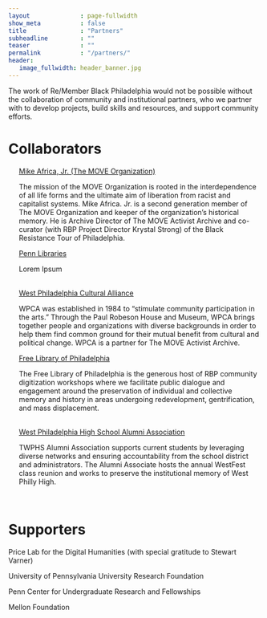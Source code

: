 ```yaml
---
layout              : page-fullwidth
show_meta           : false
title               : "Partners"
subheadline         : ""
teaser              : ""
permalink           : "/partners/"
header:
   image_fullwidth: header_banner.jpg
---
```

<p>The work of Re/Member Black Philadelphia would not be possible without the collaboration of community and institutional partners, who we partner with to develop projects, build skills and resources, and support community efforts.</ p>

<h1>Collaborators</h1>

<div class="row 2">
    <div class="large-6 columns">
        <img src="{{ site.urlimg }}MOVE_crop.jpg" alt="">
        <div class="accordion" data-accordion>
            <div class="accordion-navigation">
                <a href="#panel1a" class="text-center">Mike Africa, Jr. (The MOVE Organization)</a>
                <div id="panel1a" class="content inactive">
                    <p>The mission of the MOVE Organization is rooted in the interdependence of all life forms and the ultimate aim of liberation from racist and capitalist systems. Mike Africa. Jr. is a second generation member of The MOVE Organization and keeper of the organization’s historical memory. He is Archive Director of The MOVE Activist Archive and co-curator (with RBP Project Director Krystal Strong) of the Black Resistance Tour of Philadelphia.</p>
                </div>
            </div>
        </div>        
    </div>
    <div class="large-6 columns">
        <img src="{{ site.urlimg }}placeholder_team.jpg" alt="">
        <div class="accordion" data-accordion>
            <div class="accordion-navigation">
                <a href="#panel2a" class="text-center">Penn Libraries</a>
                <div id="panel2a" class="content inactive">
                    <p>Lorem Ipsum</p>
                </div>
            </div>
        </div>
    </div>
</div>
<br>
<div class="row 3">
    <div class="large-6 columns">
        <img src="{{ site.urlimg }}wphsaa_classic_crop.jpg" alt="">
        <div class="accordion" data-accordion>
            <div class="accordion-navigation">
                <a href="#panel3a" class="text-center">West Philadelphia Cultural Alliance</a>
                <div id="panel3a" class="content inactive">
                    <p>WPCA was established in 1984 to “stimulate community participation in the arts.” Through the Paul Robeson House and Museum, WPCA brings together people and organizations with diverse backgrounds in order to help them find common ground for their mutual benefit from cultural and political change. WPCA is a partner for The MOVE Activist Archive.</p>
                </div>
            </div>
        </div>
    </div>
     <div class="large-6 columns">
        <img src="{{ site.urlimg }}placeholder_team.jpg" alt="">
        <div class="accordion" data-accordion>
            <div class="accordion-navigation">
                <a href="#panel4a" class="text-center">Free Library of Philadelphia</a>
                <div id="panel4a" class="content inactive">
                    <p>The Free Library of Philadelphia is the generous host of RBP community digitization workshops where we facilitate public dialogue and engagement around the preservation of individual and collective memory and history in areas undergoing redevelopment, gentrification, and mass displacement.</p>
                </div>
            </div>
        </div>
    </div>
</div>
<br>
<div class="row 4">
    <div class="large-6 columns">
        <img src="{{ site.urlimg }}price_logo_edit.jpg" alt="">
        <div class="accordion" data-accordion>
            <div class="accordion-navigation">
                <a href="#panel5a" class="text-center">West Philadelphia High School Alumni Association</a>
                <div id="panel5a" class="content inactive">
                    <p>TWPHS Alumni Association supports current students by leveraging diverse networks and ensuring accountability from the school district and administrators. The Alumni Associate hosts the annual WestFest class reunion and works to preserve the institutional memory of West Philly High.</p>
                </div>
            </div>
        </div>
    </div>
</div>
<br>
<h1>Supporters</h1>

<p>Price Lab for the Digital Humanities (with special gratitude to Stewart Varner)</p>
<p>University of Pennsylvania University Research Foundation</p>
<p>Penn Center for Undergraduate Research and Fellowships</p>
<p>Mellon Foundation</p>

